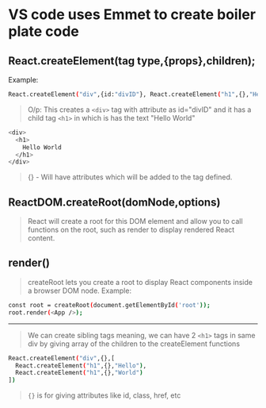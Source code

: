 # VS code uses Emmet to create boiler plate code

## React.createElement(tag type,{props},children);

Example:

```sh
React.createElement("div",{id:"divID"}, React.createElement("h1",{},"Hello World"));
```

> O/p: This creates a `<div>` tag with attribute as id="divID" and it has a child tag `<h1>` in which is has the text "Hello World"

```sh
<div>
  <h1>
    Hello World
  </h1>
</div>
```

> {} - Will have attributes which will be added to the tag defined.

## ReactDOM.createRoot(domNode,options)

> React will create a root for this DOM element and allow you to call functions on the root, such as render to display rendered React content.

## render()

> createRoot lets you create a root to display React components inside a browser DOM node.
> Example:

```sh
const root = createRoot(document.getElementById('root'));
root.render(<App />);
```

---

> We can create sibling tags meaning, we can have 2 `<h1>` tags in same div by giving array of the children to the createElement functions

```sh
React.createElement("div",{},[
  React.createElement("h1",{},"Hello"),
  React.createElement("h1",{},"World")
])
```

> `{}` is for giving attributes like id, class, href, etc
